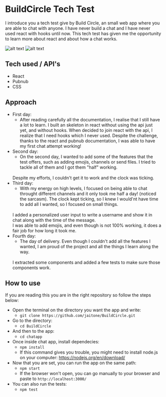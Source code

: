 # BuildCircle Tech Test

I introduce you a tech test give by Build Circle, an small web app where you are able to chat with anyone.
I have never build a chat and I have never used react with hooks until now. This tech test has given me the opportunity to learn more about react and about how a chat works.

![alt text](https://github.com/jaitone/Cats/raw/master/emptyChat.jpg)
![alt text](https://github.com/jaitone/Cats/raw/master/chat.jpg)

## Tech used / API's 
- React
-	Pubnub
- CSS  

## Approach
- First day: 
	- After reading carefully all the documentation, I realise that I still have a lot to learn. I built an skeleton in react without using the api just yet, and without hooks. When decided to join react with the api, I realize that I need hooks which I never used. Despite the challenge, thanks to the react and pubnub documentation, I was able to have my first chat attempt working!
- Second day:
	- On the second day, I wanted to add some of the features that the test offers, such as adding emojis, channels or send files. I tried to tackle all of them and I got them "half" working. 
	<br>
	Despite my efforts, I couldn't get it to work and the clock was ticking.
- Third day:
	- With my energy on high levels, I focused on being able to chat throught different channels and it only took me half a day! (noticed the sarcasm). The clock kept ticking, so I knew I would'nt have time to add all I wanted, so I focused on small things. 
	<br>
	I added a personalized user input to write a username and show it in chat along with the time of the message. 
	<br>
	I was able to add emojis, and even though is not 100% working, it does a fair job for how long it took me.
- Fourth day:
	- The day of delivery. Even though I couldn't add all the features I wanted, I am proud of the project and all the things I learn along the way. 
	<br>
	I extracted some components and added a few tests to make sure those components work.

## How to use
If  you are reading this you are in the right repository so follow the steps below:
- Open the terminal on the directory you want the app and write:	
	- ```git clone https://github.com/jaitone/BuildCircle.git ```
- Go to the directory:
	- ```cd BuildCircle```	
- And then to the app:
	- ``` cd chatapp ```
-	Once inside chat app, install dependecies:
	-	```npm install```
	-	If this command gives you trouble, you might need to install node.js on your computer: https://nodejs.org/en/download/
- Now that you are set, you can run the app on the same path:
	- ```npm start```	
	- If the browser won't open, you can go manually to your browser and paste to `http://localhost:3000/`
- You can also run the tests:
	- ```npm test```
